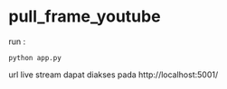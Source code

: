 # pull_frame_youtube

run : 

```python app.py```

url live stream dapat diakses pada http://localhost:5001/
